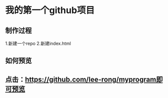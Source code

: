 # 我的第一个github项目
## 制作过程
1.新建一个repo
2.新建index.html
## 如何预览

## 点击：https://github.com/lee-rong/myprogram即可预览
